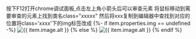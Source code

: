 #   
按下F12打开chrome调试面板,点击左上角小箭头后可以审查元素
将鼠标移动到需要审查的元素上找到类名class="xxxxx"
然后将xxx复制到编辑器中查找到对应的位置将class='xxxx'下的img标签改成
{%- if item.properties.img == undefined -%}
          <img src="{{ item.image | product_img_url: 'small' }}" alt="{{ item.image.alt }}">
          {% else %}
      <img src="{{ item.properties.img }}" alt="{{ item.image.alt }}">
{% endif %}

